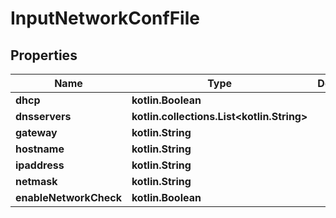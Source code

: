 
# InputNetworkConfFile

## Properties
| Name | Type | Description | Notes |
| ------------ | ------------- | ------------- | ------------- |
| **dhcp** | **kotlin.Boolean** |  |  |
| **dnsservers** | **kotlin.collections.List&lt;kotlin.String&gt;** |  |  |
| **gateway** | **kotlin.String** |  |  |
| **hostname** | **kotlin.String** |  |  |
| **ipaddress** | **kotlin.String** |  |  |
| **netmask** | **kotlin.String** |  |  |
| **enableNetworkCheck** | **kotlin.Boolean** |  |  [optional] |




